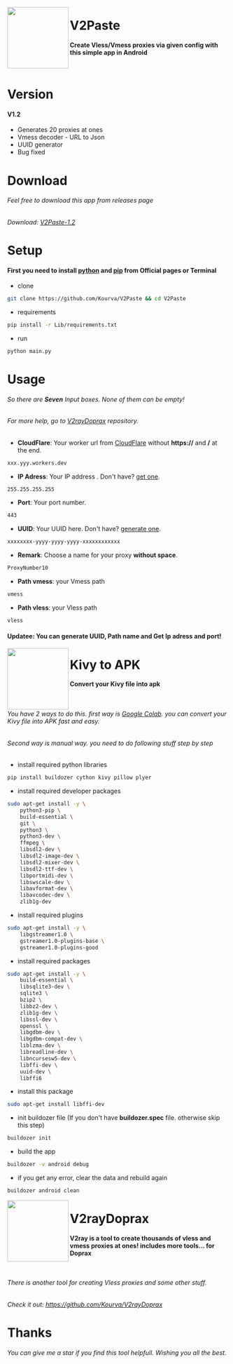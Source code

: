 <p>
    <img align="left" src="https://user-images.githubusercontent.com/118578799/219364816-7bb81cac-2cb5-4e52-bbc7-9bf907d016b1.png" width=140 height=140 />
    <h1> V2Paste </h1>
    <p><b> Create Vless/Vmess proxies via given config with this simple app in Android </b></p>
</p>
<br>

# Version
#### V1.2
+ Generates 20 proxies at ones
+ Vmess decoder - URL to Json
+ UUID generator
+ Bug fixed

# Download 
###### Feel free to download this app from releases page
###### Download: [V2Paste-1.2](https://github.com/Kourva/V2Paste/releases/tag/v1.2)

# Setup
#### First you need to install [python](https://www.python.org/) and [pip](https://pypi.org/project/pip/) from Official pages or Terminal
+ clone
```bash
git clone https://github.com/Kourva/V2Paste && cd V2Paste
```
+ requirements
```bash
pip install -r Lib/requirements.txt
```
+ run
```bash
python main.py
```

# Usage
###### So there are **Seven** Input boxes. None of them can be empty!
###### For more help, go to [V2rayDoprax](https://github.com/Kourva/V2rayDoprax) repository.
+ **CloudFlare**: Your worker url from [CloudFlare](https://cloudflare.com) without **https://** and **/** at the end.
```bash
xxx.yyy.workers.dev
```
+ **IP Adress**: Your IP address . Don't have? [get one](http://bot.sudoer.net/result.cf).
```bash
255.255.255.255
```
+ **Port**: Your port number.
```bash
443
```
+ **UUID**: Your UUID here. Don't have? [generate one](https://getafreenode.com/).
```bash
xxxxxxxx-yyyy-yyyy-yyyy-xxxxxxxxxxxx
```
+ **Remark**: Choose a name for your proxy **without space**. 
```bash
ProxyNumber10
```
+ **Path vmess**: your Vmess path
```bash
vmess
```
+  **Path vless**: your Vless path
```bash
vless
```
#### Updatee: You can generate UUID, Path name and Get Ip adress and port!

<p>
    <img align="left" src="https://user-images.githubusercontent.com/118578799/219371927-2ebe765b-cdef-4b61-94d5-abd2b63d56f9.png" width=140 height=140 />
    <h1> Kivy to APK </h1>
    <p><b> Convert your Kivy file into apk </b></p>
</p><br>

###### You have 2 ways to do this. first way is [Google Colab](https://colab.research.google.com/). you can convert your Kivy file into APK fast and easy.
###### Second way is manual way. you need to do following stuff step by step
+ install required python libraries
```bash
pip install buildozer cython kivy pillow plyer
```
+ install required developer packages
```bash
sudo apt-get install -y \
    python3-pip \
    build-essential \
    git \
    python3 \
    python3-dev \
    ffmpeg \
    libsdl2-dev \
    libsdl2-image-dev \
    libsdl2-mixer-dev \
    libsdl2-ttf-dev \
    libportmidi-dev \
    libswscale-dev \
    libavformat-dev \
    libavcodec-dev \
    zlib1g-dev
```
+ install required plugins
```bash
sudo apt-get install -y \
    libgstreamer1.0 \
    gstreamer1.0-plugins-base \
    gstreamer1.0-plugins-good
```
+ install required packages
```bash
sudo apt-get install -y \
    build-essential \
    libsqlite3-dev \
    sqlite3 \
    bzip2 \
    libbz2-dev \
    zlib1g-dev \
    libssl-dev \
    openssl \
    libgdbm-dev \
    libgdbm-compat-dev \
    liblzma-dev \
    libreadline-dev \
    libncursesw5-dev \
    libffi-dev \
    uuid-dev \
    libffi6
```
+ install this package
```bash
sudo apt-get install libffi-dev
```
+ init buildozer file (If you don't have **buildozer.spec** file. otherwise skip this step)
```bash
buildozer init
```
+ build the app
```bash
buildozer -v android debug
```
+ if you get any error, clear the data and rebuild again
```bash
buildozer android clean
```

<p>
    <img align="left" src="https://i0.wp.com/img.aapks.com/imgs/c/9/5/c95d7d8f2388afd94a20fd5004105246_icon.png?w=180" width=140 height=140 />
    <h1> V2rayDoprax </h1>
    <p><b> V2ray is a tool to create thousands of vless and vmess proxies at ones! includes more tools... for Doprax</b></p>
</p><br>

###### There is another tool for creating Vless proxies and some other stuff.
###### Check it out: https://github.com/Kourva/V2rayDoprax


# Thanks
###### You can give me a star if you find this tool helpfull. Wishing you all the best.
